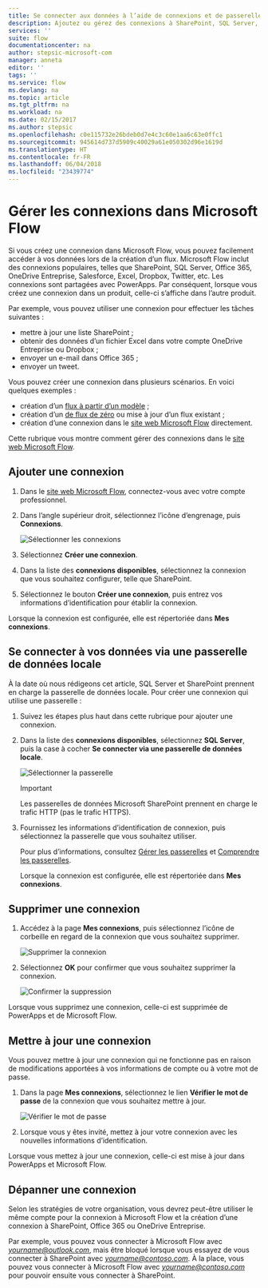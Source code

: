 ```yaml
---
title: Se connecter aux données à l’aide de connexions et de passerelles de données locales | Microsoft Docs
description: Ajoutez ou gérez des connexions à SharePoint, SQL Server, OneDrive Entreprise, Salesforce, Office 365, OneDrive, Dropbox, Twitter, Google Drive, etc.
services: ''
suite: flow
documentationcenter: na
author: stepsic-microsoft-com
manager: anneta
editor: ''
tags: ''
ms.service: flow
ms.devlang: na
ms.topic: article
ms.tgt_pltfrm: na
ms.workload: na
ms.date: 02/15/2017
ms.author: stepsic
ms.openlocfilehash: c0e115732e26bdeb0d7e4c3c60e1aa6c63e0ffc1
ms.sourcegitcommit: 945614d737d5909c40029a61e050302d96e1619d
ms.translationtype: HT
ms.contentlocale: fr-FR
ms.lasthandoff: 06/04/2018
ms.locfileid: "23439774"
---
```

# <a name="manage-connections-in-microsoft-flow"></a>Gérer les connexions dans Microsoft Flow
Si vous créez une connexion dans Microsoft Flow, vous pouvez facilement accéder à vos données lors de la création d’un flux. Microsoft Flow inclut des connexions populaires, telles que SharePoint, SQL Server, Office 365, OneDrive Entreprise, Salesforce, Excel, Dropbox, Twitter, etc. Les connexions sont partagées avec PowerApps. Par conséquent, lorsque vous créez une connexion dans un produit, celle-ci s’affiche dans l’autre produit.

Par exemple, vous pouvez utiliser une connexion pour effectuer les tâches suivantes :

* mettre à jour une liste SharePoint ;
* obtenir des données d’un fichier Excel dans votre compte OneDrive Entreprise ou Dropbox ;
* envoyer un e-mail dans Office 365 ;
* envoyer un tweet.

Vous pouvez créer une connexion dans plusieurs scénarios. En voici quelques exemples :

* création d’un [flux à partir d’un modèle](get-started-logic-template.md) ;
* création d’un [de flux de zéro](get-started-logic-flow.md) ou mise à jour d’un flux existant ;
* création d’une connexion dans le [site web Microsoft Flow][1] directement.

Cette rubrique vous montre comment gérer des connexions dans le [site web Microsoft Flow][1].

## <a name="add-a-connection"></a>Ajouter une connexion
1. Dans le [site web Microsoft Flow][1], connectez-vous avec votre compte professionnel.
2. Dans l’angle supérieur droit, sélectionnez l’icône d’engrenage, puis **Connexions**.
   
    ![Sélectionner les connexions](./media/add-manage-connections/connections-menu.png)
3. Sélectionnez **Créer une connexion**.
4. Dans la liste des **connexions disponibles**, sélectionnez la connexion que vous souhaitez configurer, telle que SharePoint.
5. Sélectionnez le bouton **Créer une connexion**, puis entrez vos informations d’identification pour établir la connexion.

Lorsque la connexion est configurée, elle est répertoriée dans **Mes connexions**.

## <a name="connect-to-your-data-through-an-on-premises-data-gateway"></a>Se connecter à vos données via une passerelle de données locale
À la date où nous rédigeons cet article, SQL Server et SharePoint prennent en charge la passerelle de données locale. Pour créer une connexion qui utilise une passerelle :

1. Suivez les étapes plus haut dans cette rubrique pour ajouter une connexion.
2. Dans la liste des **connexions disponibles**, sélectionnez **SQL Server**, puis la case à cocher **Se connecter via une passerelle de données locale**.
   
    ![Sélectionner la passerelle](./media/add-manage-connections/select-gateway.png)
   
   > [!IMPORTANT]
   > Les passerelles de données Microsoft SharePoint prennent en charge le trafic HTTP (pas le trafic HTTPS).
   > 
   > 
3. Fournissez les informations d’identification de connexion, puis sélectionnez la passerelle que vous souhaitez utiliser.
   
    Pour plus d’informations, consultez [Gérer les passerelles](gateway-manage.md) et [Comprendre les passerelles](gateway-reference.md).
   
    Lorsque la connexion est configurée, elle est répertoriée dans **Mes connexions**.

## <a name="delete-a-connection"></a>Supprimer une connexion
1. Accédez à la page **Mes connexions**, puis sélectionnez l’icône de corbeille en regard de la connexion que vous souhaitez supprimer.
   
    ![Supprimer la connexion](./media/add-manage-connections/delete-connection.png)
2. Sélectionnez **OK** pour confirmer que vous souhaitez supprimer la connexion.
   
    ![Confirmer la suppression](./media/add-manage-connections/delete-confirmation.png)

Lorsque vous supprimez une connexion, celle-ci est supprimée de PowerApps et de Microsoft Flow.

## <a name="update-a-connection"></a>Mettre à jour une connexion
Vous pouvez mettre à jour une connexion qui ne fonctionne pas en raison de modifications apportées à vos informations de compte ou à votre mot de passe.

1. Dans la page **Mes connexions**, sélectionnez le lien **Vérifier le mot de passe** de la connexion que vous souhaitez mettre à jour.
   
    ![Vérifier le mot de passe](./media/add-manage-connections/verify-password.png)
2. Lorsque vous y êtes invité, mettez à jour votre connexion avec les nouvelles informations d’identification.

Lorsque vous mettez à jour une connexion, celle-ci est mise à jour dans PowerApps et Microsoft Flow.

## <a name="troubleshoot-a-connection"></a>Dépanner une connexion
Selon les stratégies de votre organisation, vous devrez peut-être utiliser le même compte pour la connexion à Microsoft Flow et la création d’une connexion à SharePoint, Office 365 ou OneDrive Entreprise.

Par exemple, vous pouvez vous connecter à Microsoft Flow avec *yourname@outlook.com*, mais être bloqué lorsque vous essayez de vous connecter à SharePoint avec *yourname@contoso.com*. À la place, vous pouvez vous connecter à Microsoft Flow avec *yourname@contoso.com* pour pouvoir ensuite vous connecter à SharePoint.

<!--Reference links in article-->
[1]: https://flow.microsoft.com
